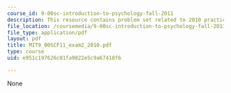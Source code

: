 ```yaml
---
course_id: 9-00sc-introduction-to-psychology-fall-2011
description: This resource contains problem set related to 2010 practice exam 2 questions.
file_location: /coursemedia/9-00sc-introduction-to-psychology-fall-2011/e951c197626c81fa9822e5c9a67418f6_MIT9_00SCF11_exam2_2010.pdf
file_type: application/pdf
layout: pdf
title: MIT9_00SCF11_exam2_2010.pdf
type: course
uid: e951c197626c81fa9822e5c9a67418f6

---
```

None